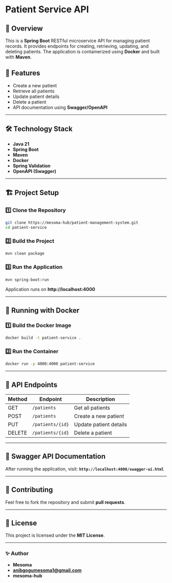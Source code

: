 # Patient Service API

## 📌 Overview
This is a **Spring Boot** RESTful microservice API for managing patient records. It provides endpoints for creating, retrieving, updating, and deleting patients. The application is containerized using **Docker** and built with **Maven**.

## 🚀 Features
- Create a new patient
- Retrieve all patients
- Update patient details
- Delete a patient
- API documentation using **Swagger/OpenAPI**

---

## 🛠️ Technology Stack
- **Java 21**
- **Spring Boot**
- **Maven**
- **Docker**
- **Spring Validation**
- **OpenAPI (Swagger)**

---

## 🏗️ Project Setup
### 1️⃣ Clone the Repository
```sh
git clone https://mesoma-hub/patient-management-system.git
cd patient-service
```

### 2️⃣ Build the Project
```sh
mvn clean package
```

### 3️⃣ Run the Application
```sh
mvn spring-boot:run
```

Application runs on **http://localhost:4000**

---

## 🐳 Running with Docker
### 1️⃣ Build the Docker Image
```sh
docker build -t patient-service .
```

### 2️⃣ Run the Container
```sh
docker run -p 4000:4000 patient-service
```

---

## 📌 API Endpoints
| Method | Endpoint | Description |
|--------|----------------|-----------------------------|
| GET | `/patients` | Get all patients |
| POST | `/patients` | Create a new patient |
| PUT | `/patients/{id}` | Update patient details |
| DELETE | `/patients/{id}` | Delete a patient |

---

## 📜 Swagger API Documentation
After running the application, visit:
**`http://localhost:4000/swagger-ui.html`**

---

## 🤝 Contributing
Feel free to fork the repository and submit **pull requests**.

---

## 📄 License
This project is licensed under the **MIT License**.

---

### ✨ Author
- **Mesoma**
- **anibgogumesoma1@gmail.com**
- **mesoma-hub**


